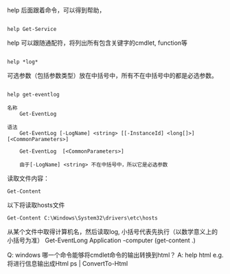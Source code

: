 help 后面跟着命令，可以得到帮助，
```

help Get-Service

```


help 可以跟随通配符，将列出所有包含关键字的cmdlet, function等
```

help *log*

```


可选参数（包括参数类型）放在中括号中，所有不在中括号中的都是必选参数。


```

help get-eventlog

名称
    Get-EventLog

语法
    Get-EventLog [-LogName] <string> [[-InstanceId] <long[]>]  [<CommonParameters>]

    Get-EventLog  [<CommonParameters>]

    由于[-LogName] <string> 不在中括号中，所以它是必选参数
```

读取文件内容：
```
Get-Content
```
以下将读取hosts文件
```
Get-Content C:\Windows\System32\drivers\etc\hosts
```

从某个文件中取得计算机名，然后读取log,
小括号代表先执行（以数学意义上的小括号为准）
Get-EventLong Application -computer (get-content .)

Q: windows 哪一个命令能够将cmdlet命令的输出转换到html？
A: help html
e.g. 将进行信息输出成Html
ps |  ConvertTo-Html
